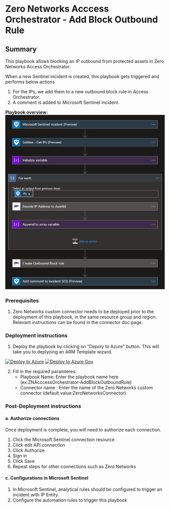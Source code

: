 # Zero Networks Acccess Orchestrator - Add Block Outbound Rule

## Summary

This playbook allows blocking an IP outbound from protected assets in Zero Networks Access Orchestrator.  

When a new Sentinel incident is created, this playbook gets triggered and performs below actions
1. For the IPs, we add them to a new outbound block rule in Access Orchestrator.
2. A comment is added to Microsoft Sentinel incident.

**Playbook overview:**
![playbook overview](./images/designerDark.png)


### Prerequisites
1. Zero Networks custom connector needs to be deployed prior to the deployment of this playbook, in the same resource group and region. Relevant instructions can be found in the connector doc page.

### Deployment instructions 
1. Deploy the playbook by clicking on "Depoly to Azure" button. This will take you to deplyoing an ARM Template wizard.

[![Deploy to Azure](https://aka.ms/deploytoazurebutton)](https://portal.azure.com/#create/Microsoft.Template/uri/https%3A%2F%2Fraw.githubusercontent.com%2FAzure%2FAzure-Sentinel%2Fmaster%2FSolutions%2FZeroNetworks%2FPlaybooks%2FZeroNetworksAcccessOrchestrator-AddBlockOutboundRule%2Fazuredeploy.json)
[![Deploy to Azure Gov](https://aka.ms/deploytoazuregovbutton)](https://portal.azure.us/#create/Microsoft.Template/uri/https%3A%2F%2Fraw.githubusercontent.com%2FAzure%2FAzure-Sentinel%2Fmaster%2FSolutions%2FZeroNetworks%2FPlaybooks%2FZeroNetworksAcccessOrchestrator-AddBlockOutboundRule%2Fazuredeploy.json)

2. Fill in the required paramteres:
    * Playbook Name: Enter the playbook name here (ex:ZNAcccessOrchestrator-AddBlockOutboundRule)
    * Connector name : Enter the name of the Zero Networks custom connector (default value:ZeroNetworksConnector)

### Post-Deployment instructions 
#### a. Authorize connections
Once deployment is complete, you will need to authorize each connection.
1.	Click the Microsoft Sentinel connection resource
2.	Click edit API connection
3.	Click Authorize
4.	Sign in
5.	Click Save
6.	Repeat steps for other connections such as Zero Networks

#### c. Configurations in Microsoft Sentinel
1. In Microsoft Sentinel, analytical rules should be configured to trigger an incident with IP Entity.
2. Configure the automation rules to trigger this playbook

